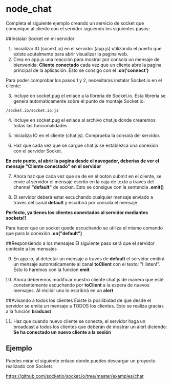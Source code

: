 # node_chat

Completa el siguiente ejemplo creando un servicio de socket que comunique al cliente con el servidor siguiendo los siguientes pasos:

##Instalar Socket en mi servidor

1. Inicializar IO (socekt.io) en el servidor (app.js) utilizando el puerto que existe acutalmente para abrir visualizar la pagina web.
2. Crea en app.js una reacción para mostrar por consola un mensaje de bienvenida: **Cliente conectado** cada vez que un cliente abre la pagina principal de la aplicación. Esto se consigo con el **.on('connect')**

Para poder comprobar los pasos 1 y 2, necesitaras instalar Socket.io en el cliente:

3. Incluye en socket.pug el enlace a la libreria de Socket.io. Esta libreria se genera automaticamente sobre el punto de montaje Socket.io: 

```
/socket.io/socket.io.js
```

4. Incluye en socket.pug el enlace al archivo chat.js donde crearemos todas las funcionalidades

5. Inicializa IO en el cliente (chat.js). Comprueba la consola del servidor.

6. Haz que cada vez que se cargue chat.js se establezca una conexión con el servidor Socket.

**En este punto, al abrir la pagina desde el navegador, deberias de ver el mensaje "Cliente conectado" en el servidor**

7. Ahora haz que cada vez que se de en el boton submit en el cliente, se envie al servidor el mensaje escrito en la caja de texto a traves del channel **"default"** de socket. Esto se consigue con la sentencia **.emit()**

8. El servidor deberá estar escuchando cualquier mensaje enviado a traves del canal **default** y escribirá por consola el mensaje

**Perfecto, ya tienes los clientes conectados al servidor mediantes sockets!!**

Para hacer que un socket quede escuchando se utiliza el mismo comando que para la conexión **.on("default")**


##Responsiendo a los mensajes
El siguiente paso será que el servidor conteste a los mensajes

9. En app.io, al detectar un mensaje a traves de **default** el servidor emitirá un mensaje automaticamente al canal **toClient** con el texto: "I listen!". Esto lo haremos con la funcion **emit**

10. Ahora deberemos modificar nuestro cliente chat.js de manera que esté constantemente escuchando por **toClient** a la espera de nuevos mensajes. Al recibir uno lo escribirá en un **alert**

##Avisando a todos los clientes
Existe la posilibidad de que desde el servidor se emita un mensaje a TODOS los clientes. Esto se realiza gracias a la función **bradcast**

11. Haz que cuando nuevo cliente se conecte, el servidor haga un broadcast a todos los clientes que deberán de mostrar un alert diciendo: **Se ha conectado un nuevo cliente a la sesión**


## Ejemplo

Puedes mirar el siguiente enlace donde puedes descargar un proyecto realizado con Sockets

https://github.com/socketio/socket.io/tree/master/examples/chat
